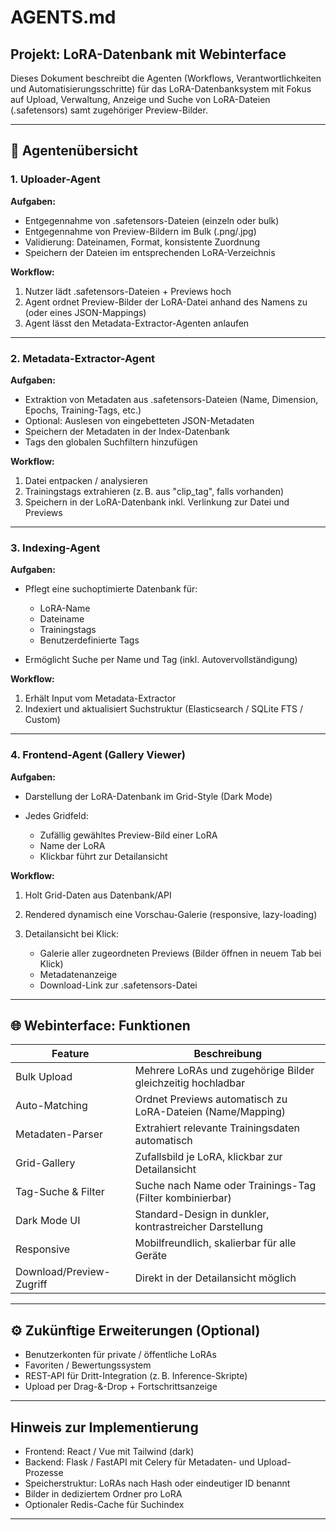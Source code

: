 # AGENTS.md

## Projekt: LoRA-Datenbank mit Webinterface

Dieses Dokument beschreibt die Agenten (Workflows, Verantwortlichkeiten und Automatisierungsschritte) für das LoRA-Datenbanksystem mit Fokus auf Upload, Verwaltung, Anzeige und Suche von LoRA-Dateien (.safetensors) samt zugehöriger Preview-Bilder.

---

## 🤖 Agentenübersicht

### 1. **Uploader-Agent**

**Aufgaben:**

* Entgegennahme von .safetensors-Dateien (einzeln oder bulk)
* Entgegennahme von Preview-Bildern im Bulk (.png/.jpg)
* Validierung: Dateinamen, Format, konsistente Zuordnung
* Speichern der Dateien im entsprechenden LoRA-Verzeichnis

**Workflow:**

1. Nutzer lädt .safetensors-Dateien + Previews hoch
2. Agent ordnet Preview-Bilder der LoRA-Datei anhand des Namens zu (oder eines JSON-Mappings)
3. Agent lässt den Metadata-Extractor-Agenten anlaufen

---

### 2. **Metadata-Extractor-Agent**

**Aufgaben:**

* Extraktion von Metadaten aus .safetensors-Dateien (Name, Dimension, Epochs, Training-Tags, etc.)
* Optional: Auslesen von eingebetteten JSON-Metadaten
* Speichern der Metadaten in der Index-Datenbank
* Tags den globalen Suchfiltern hinzufügen

**Workflow:**

1. Datei entpacken / analysieren
2. Trainingstags extrahieren (z. B. aus "clip\_tag", falls vorhanden)
3. Speichern in der LoRA-Datenbank inkl. Verlinkung zur Datei und Previews

---

### 3. **Indexing-Agent**

**Aufgaben:**

* Pflegt eine suchoptimierte Datenbank für:

  * LoRA-Name
  * Dateiname
  * Trainingstags
  * Benutzerdefinierte Tags
* Ermöglicht Suche per Name und Tag (inkl. Autovervollständigung)

**Workflow:**

1. Erhält Input vom Metadata-Extractor
2. Indexiert und aktualisiert Suchstruktur (Elasticsearch / SQLite FTS / Custom)

---

### 4. **Frontend-Agent (Gallery Viewer)**

**Aufgaben:**

* Darstellung der LoRA-Datenbank im Grid-Style (Dark Mode)
* Jedes Gridfeld:

  * Zufällig gewähltes Preview-Bild einer LoRA
  * Name der LoRA
  * Klickbar führt zur Detailansicht

**Workflow:**

1. Holt Grid-Daten aus Datenbank/API
2. Rendered dynamisch eine Vorschau-Galerie (responsive, lazy-loading)
3. Detailansicht bei Klick:

   * Galerie aller zugeordneten Previews (Bilder öffnen in neuem Tab bei Klick)
   * Metadatenanzeige
   * Download-Link zur .safetensors-Datei

---

## 🌐 Webinterface: Funktionen

| Feature                  | Beschreibung                                                |
| ------------------------ | ----------------------------------------------------------- |
| Bulk Upload              | Mehrere LoRAs und zugehörige Bilder gleichzeitig hochladbar |
| Auto-Matching            | Ordnet Previews automatisch zu LoRA-Dateien (Name/Mapping)  |
| Metadaten-Parser         | Extrahiert relevante Trainingsdaten automatisch             |
| Grid-Gallery             | Zufallsbild je LoRA, klickbar zur Detailansicht             |
| Tag-Suche & Filter       | Suche nach Name oder Trainings-Tag (Filter kombinierbar)    |
| Dark Mode UI             | Standard-Design in dunkler, kontrastreicher Darstellung     |
| Responsive               | Mobilfreundlich, skalierbar für alle Geräte                 |
| Download/Preview-Zugriff | Direkt in der Detailansicht möglich                         |

---

## ⚙️ Zukünftige Erweiterungen (Optional)

* Benutzerkonten für private / öffentliche LoRAs
* Favoriten / Bewertungssystem
* REST-API für Dritt-Integration (z. B. Inference-Skripte)
* Upload per Drag-&-Drop + Fortschrittsanzeige

---

## Hinweis zur Implementierung

* Frontend: React / Vue mit Tailwind (dark)
* Backend: Flask / FastAPI mit Celery für Metadaten- und Upload-Prozesse
* Speicherstruktur: LoRAs nach Hash oder eindeutiger ID benannt
* Bilder in dediziertem Ordner pro LoRA
* Optionaler Redis-Cache für Suchindex

---

